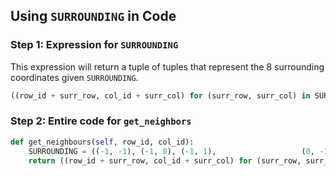 ## Using `SURROUNDING` in Code

### Step 1: Expression for `SURROUNDING`

This expression will return a tuple of tuples that represent the 8 surrounding coordinates given `SURROUNDING`.

```python
((row_id + surr_row, col_id + surr_col) for (surr_row, surr_col) in SURROUNDING)
```

### Step 2: Entire code for `get_neighbors`

```python
def get_neighbours(self, row_id, col_id):    
    SURROUNDING = ((-1, -1), (-1, 0), (-1, 1),                   (0, -1), (0, 1), (1, -1), (1, 0), (1, 1))    
    return ((row_id + surr_row, col_id + surr_col) for (surr_row, surr_col) in SURROUNDING)
```

